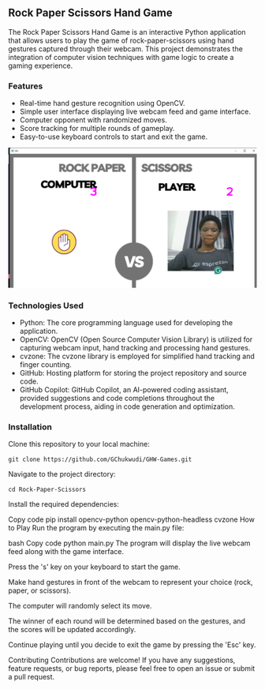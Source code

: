 ## Rock Paper Scissors Hand Game

The Rock Paper Scissors Hand Game is an interactive Python application that allows users to play the game of rock-paper-scissors using hand gestures captured through their webcam. This project demonstrates the integration of computer vision techniques with game logic to create a gaming experience.

### Features

- Real-time hand gesture recognition using OpenCV.
- Simple user interface displaying live webcam feed and game interface.
- Computer opponent with randomized moves.
- Score tracking for multiple rounds of gameplay.
- Easy-to-use keyboard controls to start and exit the game.

![alt text](<2024-03-12 (1).png>)

### Technologies Used

* Python: The core programming language used for developing the application.
* OpenCV: OpenCV (Open Source Computer Vision Library) is utilized for capturing webcam input, hand tracking and processing hand gestures.
* cvzone: The cvzone library is employed for simplified hand tracking and finger counting.
* GitHub: Hosting platform for storing the project repository and source code.
* GitHub Copilot: GitHub Copilot, an AI-powered coding assistant, provided suggestions and code completions throughout the development process, aiding in code generation and optimization.

### Installation

Clone this repository to your local machine:

```
git clone https://github.com/GChukwudi/GHW-Games.git
```

Navigate to the project directory:

```
cd Rock-Paper-Scissors
```

Install the required dependencies:


Copy code
pip install opencv-python opencv-python-headless cvzone
How to Play
Run the program by executing the main.py file:

bash
Copy code
python main.py
The program will display the live webcam feed along with the game interface.

Press the 's' key on your keyboard to start the game.

Make hand gestures in front of the webcam to represent your choice (rock, paper, or scissors).

The computer will randomly select its move.

The winner of each round will be determined based on the gestures, and the scores will be updated accordingly.

Continue playing until you decide to exit the game by pressing the 'Esc' key.

Contributing
Contributions are welcome! If you have any suggestions, feature requests, or bug reports, please feel free to open an issue or submit a pull request.